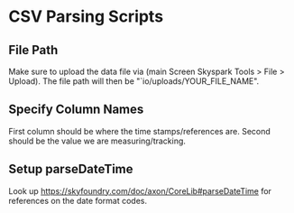 # CSV Parsing Scripts

## File Path

Make sure to upload the data file via (main Screen Skyspark Tools > File > Upload). The file path will then be "`io/uploads/YOUR_FILE_NAME".

## Specify Column Names

First column should be where the time stamps/references are. Second should be the value we are measuring/tracking.

## Setup parseDateTime

Look up https://skyfoundry.com/doc/axon/CoreLib#parseDateTime for references on the date format codes.



